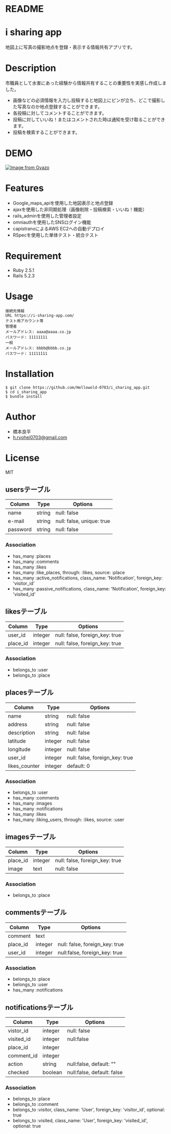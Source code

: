 # README

# i sharing app
地図上に写真の撮影地点を登録・表示する情報共有アプリです。

# Description
市職員として水害にあった経験から情報共有することの重要性を実感し作成しました。
* 画像などの必須情報を入力し投稿すると地図上にピンが立ち、どこで撮影した写真なのか地点登録することができます。
* 各投稿に対してコメントすることができます。
* 投稿に対していいね！またはコメントされた時は通知を受け取ることができます。
* 投稿を検索することができます。

# DEMO
[![Image from Gyazo](https://i.gyazo.com/f98eed4ae62d76c750d980666de1e9d2.gif)](https://gyazo.com/f98eed4ae62d76c750d980666de1e9d2)

# Features
* Google_maps_apiを使用した地図表示と地点登録
* ajaxを使用した非同期処理（画像削除・投稿検索・いいね！機能）
* rails_adminを使用した管理者設定
* omniauthを使用したSNSログイン機能
* capistranoによるAWS EC2への自動デプロイ
* RSpecを使用した単体テスト・統合テスト

# Requirement
* Ruby 2.5.1
* Rails 5.2.3

# Usage
```
接続先情報
URL https://i-sharing-app.com/
テスト用アカウント等
管理者
メールアドレス: aaaa@aaaa.co.jp
パスワード: 11111111
一般
メールアドレス: bbbb@bbbb.co.jp
パスワード: 11111111
```
# Installation
```
$ git clone https://github.com/Hellowold-0703/i_sharing_app.git
$ cd i_sharing_app
$ bundle install
```

# Author
* 橋本良平
* h.ryohei0703@gmail.com

# License
MIT


## usersテーブル
|Column|Type|Options|
|------|----|-------|
|name|string|null: false|
|e-mail|string|null: false, unique: true|
|password|string|null: false|

### Association
- has_many :places
- has_many :comments
- has_many :likes
- has_many :like_places, through: :likes, source: :place
- has_many :active_notifications, class_name: 'Notification', foreign_key: 'visitor_id'
- has_many :passive_notifications, class_name: 'Notification', foreign_key: 'visited_id'

## likesテーブル

|Column|Type|Options|
|------|----|-------|
|user_id|integer|null: false, foreign_key: true|
|place_id|integer|null: false, foreign_key: true|

### Association
- belongs_to :user
- belongs_to :place

## placesテーブル
|Column|Type|Options|
|------|----|-------|
|name|string|null: false|
|address|string|null: false|
|description|string|null: false|
|latitude|integer|null: false|
|longitude|integer|null: false|
|user_id|integer|null: false, foreign_key: true|
|likes_counter|integer|default: 0|

### Association
- belongs_to :user
- has_many :comments
- has_many :images
- has_many :notifications
- has_many :likes
- has_many :liking_users, through: :likes, source: :user

## imagesテーブル
|Column|Type|Options|
|------|----|-------|
|place_id|integer|null: false, foreign_key: true|
|image|text|null: false|

### Association
- belongs_to :place

## commentsテーブル
|Column|Type|Options|
|------|----|-------|
|comment|text|
|place_id|integer|null: false, foreign_key: true|
|user_id|integer|null:false, foreign_key: true|

### Association
- belongs_to :place
- belongs_to :user
- has_many :notifications

## notificationsテーブル
|Column|Type|Options|
|------|----|-------|
|vistor_id|integer|null: false|
|visited_id|integer|null:false|
|place_id|integer|
|comment_id|integer|
|action|string|null:false, default: ""|
|checked|boolean|null:false, default: false|

### Association
- belongs_to :place
- belongs_to :comment
- belongs_to :visitor, class_name: 'User', foreign_key: 'visitor_id', optional: true
- belongs_to :visited, class_name: 'User', foreign_key: 'visited_id', optional: true
